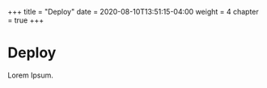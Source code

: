 +++
title = "Deploy"
date = 2020-08-10T13:51:15-04:00
weight = 4
chapter = true
+++

# Deploy

Lorem Ipsum.
